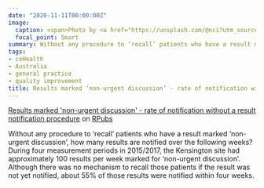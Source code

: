 ```yaml
---
date: "2020-11-11T00:00:00Z"
image:
  caption: <span>Photo by <a href="https://unsplash.com/@nci?utm_source=unsplash&amp;utm_medium=referral&amp;utm_content=creditCopyText">National Cancer Institute</a> on <a href="https://unsplash.com/s/photos/doctor-results?utm_source=unsplash&amp;utm_medium=referral&amp;utm_content=creditCopyText">Unsplash</a></span>
  focal_point: Smart
summary: Without any procedure to ‘recall’ patients who have a result marked ‘non-urgent discussion’, how many results are notified over the following weeks?
tags:
- coHealth
- Australia
- general practice
- quality improvement
title: Results marked ‘non-urgent discussion’ - rate of notification without a result notification procedure (2015/2017)
---
```


[Results marked 'non-urgent discussion' - rate of notification without a result notification procedure](https://rpubs.com/DavidFong/689509) on [RPubs](https://rpubs.com)

Without any procedure to ‘recall’ patients who have a result marked ‘non-urgent discussion’, how many results are notified over the following weeks? During four measurement periods in 2015/2017, the Kensington site had approximately 100 results per week marked for ‘non-urgent discussion’. Although there was no mechanism to recall those patients if the result was not yet notified, about 55% of those results were notified within four weeks.